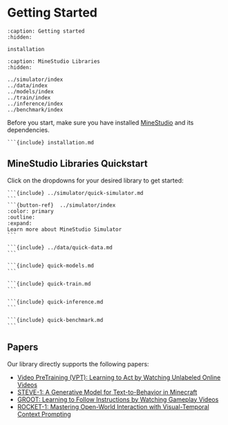 <!--
 * @Date: 2024-11-29 08:08:13
 * @LastEditors: caishaofei caishaofei@stu.pku.edu.cn
 * @LastEditTime: 2024-12-01 08:33:39
 * @FilePath: /MineStudio/docs/source/overview/getting-started.md
-->
# Getting Started

```{toctree}
:caption: Getting started
:hidden:

installation
```

```{toctree}
:caption: MineStudio Libraries
:hidden:

../simulator/index
../data/index
../models/index
../train/index
../inference/index
../benchmark/index
```

Before you start, make sure you have installed [MineStudio](https://github.com/phython96/MineStudio) and its dependencies. 

```{dropdown} <img src="../_static/logo-no-text-gray.svg" alt="minestudio" width="35px"> Install MineStudio
```{include} installation.md
```

## MineStudio Libraries Quickstart

Click on the dropdowns for your desired library to get started:
````{dropdown} <img src="../_static/logo-no-text-gray.svg" alt="minestudio" width="35px"> Simulator: Customizable Minecraft Environment
```{include} ../simulator/quick-simulator.md
```
```{button-ref}  ../simulator/index
:color: primary
:outline:
:expand:
Learn more about MineStudio Simulator
```
````

````{dropdown} <img src="../_static/logo-no-text-gray.svg" alt="minestudio" width="35px"> Data: Flexible Data Structures and Fast Dataloaders
```{include} ../data/quick-data.md
```
````

````{dropdown} <img src="../_static/logo-no-text-gray.svg" alt="minestudio" width="35px"> Models: Policy Template and Baselines
```{include} quick-models.md
```
````

````{dropdown} <img src="../_static/logo-no-text-gray.svg" alt="minestudio" width="35px"> Train: Training Policy with Offline Data
```{include} quick-train.md
```
````

````{dropdown} <img src="../_static/logo-no-text-gray.svg" alt="minestudio" width="35px"> Inference: Parallel Inference and Record Demonstrations
```{include} quick-inference.md
```
````

````{dropdown} <img src="../_static/logo-no-text-gray.svg" alt="minestudio" width="35px"> Benchmark: Benchmarking and Evaluation
```{include} quick-benchmark.md
```
````

## Papers

Our library directly supports the following papers:

- [Video PreTraining (VPT): Learning to Act by Watching Unlabeled Online Videos](https://arxiv.org/abs/2206.11795)
- [STEVE-1: A Generative Model for Text-to-Behavior in Minecraft](https://arxiv.org/abs/2306.00937)
- [GROOT: Learning to Follow Instructions by Watching Gameplay Videos](https://arxiv.org/abs/2310.08235)
- [ROCKET-1: Mastering Open-World Interaction with Visual-Temporal Context Prompting](https://arxiv.org/abs/2410.17856)